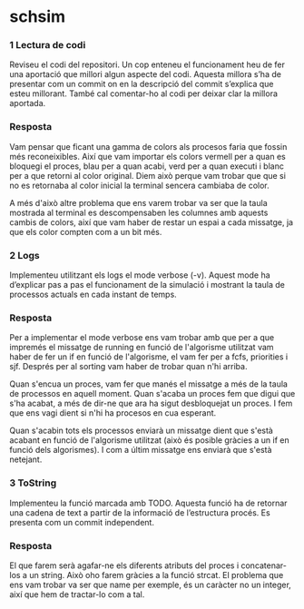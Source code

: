 # schsim

### 1 Lectura de codi

Reviseu el codi del repositori. Un cop enteneu el funcionament heu de fer una aportació que millori algun aspecte del codi. Aquesta millora s’ha de presentar com un commit on en la descripció del commit s’explica que esteu millorant. També cal comentar-ho al codi per deixar clar la millora aportada.

### Resposta

Vam pensar que ficant una gamma de colors als procesos faria que fossin més reconeixibles. Així que vam importar els colors vermell per a quan es bloquegi el proces, blau per a quan acabi, verd per a quan executi i blanc per a que retorni al color original. Diem això perque vam trobar que que si no es retornaba al color inicial la terminal sencera cambiaba de color.

A més d'això altre problema que ens varem trobar va ser que la taula mostrada al terminal es descompensaben les columnes amb aquests cambis de colors, així que vam haber de restar un espai a cada missatge, ja que els color compten com a un bit més.

### 2 Logs

Implementeu utilitzant els logs el mode verbose (-v). Aquest mode ha d’explicar pas a pas el funcionament de la simulació i mostrant la taula de processos actuals en cada instant de temps.

### Resposta

Per a implementar el mode verbose ens vam trobar amb que per a que impremés el missatge de running en funció de l'algorisme utilitzat vam haber de fer un if en funció de l'algorisme, el vam fer per a fcfs, priorities i sjf. Després per al sorting vam haber de trobar quan n'hi arriba.

Quan s'encua un proces, vam fer que manés el missatge a més de la taula de processos en aquell moment. Quan s'acaba un proces fem que digui que s'ha acabat, a més de dir-ne que ara ha sigut desbloquejat un proces. I fem que ens vagi dient si n'hi ha procesos en cua esperant.

Quan s'acabin tots els processos enviarà un missatge dient que s'està acabant en funció de l'algorisme utilitzat (això és posible gràcies a un if en funció dels algorismes). I com a últim missatge ens enviarà que s'està netejant.

### 3 ToString

Implementeu la funció marcada amb TODO. Aquesta funció ha de retornar una cadena de text a partir de la informació de l’estructura procés. Es presenta com un commit independent.

### Resposta

El que farem serà agafar-ne els diferents atributs del proces i concatenar-los a un string. Això oho farem gràcies a la funció strcat. El problema que ens vam trobar va ser que name per exemple, és un caràcter no un integer, així que hem de tractar-lo com a tal.